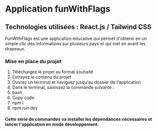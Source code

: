 # Application funWithFlags
## Technologies utilisées : React.js / Tailwind CSS
FunWithFlags est une application éducative qui permet d'obtenir en un simple clic des informations sur plusieurs pays et qui met en avant les drapeaux.

### Mise en place du projet
1. Téléchargez le projet au format souhaité
2. Extrayez le contenu du projet
7. Ouvrez un terminal et naviguez jusqu'au dossier de l'application
8. Dans le terminal, saisissez la commande suivante :
9. bash
10. Copy code
11. npm i
12. npm run dev <br />

#### Cette série de commandes va installer les dépendances nécessaires et lancer l'application en mode développement.
